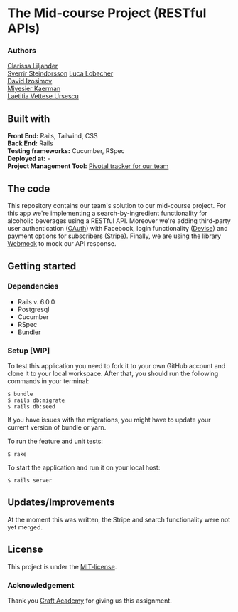 # The Mid-course Project (RESTful APIs)
### Authors  
[Clarissa Liljander](https://github.com/clalil)   
[Sverrir Steindorsson](#) 
[Luca Lobacher](#)  
[David Izosimov](https://github.com/DavveDavve)  
[Miyesier Kaerman](#)  
[Laetitia Vettese Ursescu](#)
## Built with  
**Front End:** Rails, Tailwind, CSS  
**Back End:** Rails  
**Testing frameworks:** Cucumber, RSpec  
**Deployed at:** -  
**Project Management Tool:** [Pivotal tracker for our team](https://www.pivotaltracker.com/n/projects/2401272)

## The code   
This repository contains our team's solution to our mid-course project. For this app we're implementing a search-by-ingredient functionality for alcoholic beverages using a RESTful API. Moreover we're adding third-party user authentication ([OAuth](https://github.com/oauth-xx/oauth-ruby)) with Facebook, login functionality ([Devise](https://github.com/plataformatec/devise)) and payment options for subscribers ([Stripe](https://stripe.com/docs)). Finally, we are using the library [Webmock](https://github.com/bblimke/webmock) to mock our API response.

## Getting started
### Dependencies  
* Rails v. 6.0.0
* Postgresql
* Cucumber
* RSpec
* Bundler

### Setup [WIP]  
To test this application you need to fork it to your own GitHub account and clone it to your local workspace. After that, you should run the following commands in your terminal:   
 
```
$ bundle
$ rails db:migrate
$ rails db:seed
```  
If you have issues with the migrations, you might have to update your current version of bundle or yarn.  

To run the feature and unit tests:  
```
$ rake
```
To start the application and run it on your local host:
```
$ rails server
```

## Updates/Improvements  
At the moment this was written, the Stripe and search functionality were not yet merged. 

## License  
This project is under the [MIT-license](https://en.wikipedia.org/wiki/MIT_License).

### Acknowledgement  
Thank you [Craft Academy](https://craftacademy.se) for giving us this assignment.
